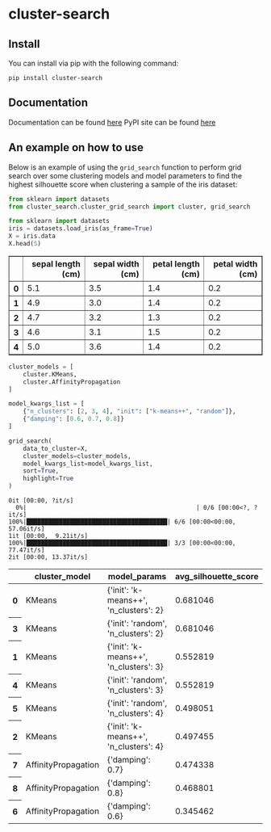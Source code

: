 cluster-search
================

## Install

You can install via pip with the following command:

`pip install cluster-search`

## Documentation

Documentation can be found [here](https://jack-0-0.github.io/cluster-search/)
PyPI site can be found [here](https://pypi.org/project/cluster-search/)

## An example on how to use

Below is an example of using
the `grid_search` function
to perform grid search over some clustering models and model parameters
to find the highest silhouette score when clustering a sample of the
iris dataset:

``` python
from sklearn import datasets
from cluster_search.cluster_grid_search import cluster, grid_search
```

``` python
from sklearn import datasets
iris = datasets.load_iris(as_frame=True)
X = iris.data
X.head(5)
```

<div>
<table border="1" class="dataframe">
  <thead>
    <tr style="text-align: right;">
      <th></th>
      <th>sepal length (cm)</th>
      <th>sepal width (cm)</th>
      <th>petal length (cm)</th>
      <th>petal width (cm)</th>
    </tr>
  </thead>
  <tbody>
    <tr>
      <th>0</th>
      <td>5.1</td>
      <td>3.5</td>
      <td>1.4</td>
      <td>0.2</td>
    </tr>
    <tr>
      <th>1</th>
      <td>4.9</td>
      <td>3.0</td>
      <td>1.4</td>
      <td>0.2</td>
    </tr>
    <tr>
      <th>2</th>
      <td>4.7</td>
      <td>3.2</td>
      <td>1.3</td>
      <td>0.2</td>
    </tr>
    <tr>
      <th>3</th>
      <td>4.6</td>
      <td>3.1</td>
      <td>1.5</td>
      <td>0.2</td>
    </tr>
    <tr>
      <th>4</th>
      <td>5.0</td>
      <td>3.6</td>
      <td>1.4</td>
      <td>0.2</td>
    </tr>
  </tbody>
</table>
</div>

``` python
cluster_models = [
    cluster.KMeans,
    cluster.AffinityPropagation
]

model_kwargs_list = [
    {"n_clusters": [2, 3, 4], "init": ["k-means++", "random"]},
    {"damping": [0.6, 0.7, 0.8]}
]
```

``` python
grid_search(
    data_to_cluster=X,
    cluster_models=cluster_models,
    model_kwargs_list=model_kwargs_list,
    sort=True,
    highlight=True
)
```

    0it [00:00, ?it/s]
      0%|                                               | 0/6 [00:00<?, ?it/s]
    100%|███████████████████████████████████████| 6/6 [00:00<00:00, 57.06it/s]
    1it [00:00,  9.21it/s]
    100%|███████████████████████████████████████| 3/3 [00:00<00:00, 77.47it/s]
    2it [00:00, 13.37it/s]

<table id="T_1d0b1">
  <thead>
    <tr>
      <th class="blank level0" >&nbsp;</th>
      <th id="T_1d0b1_level0_col0" class="col_heading level0 col0" >cluster_model</th>
      <th id="T_1d0b1_level0_col1" class="col_heading level0 col1" >model_params</th>
      <th id="T_1d0b1_level0_col2" class="col_heading level0 col2" >avg_silhouette_score</th>
    </tr>
  </thead>
  <tbody>
    <tr>
      <th id="T_1d0b1_level0_row0" class="row_heading level0 row0" >0</th>
      <td id="T_1d0b1_row0_col0" class="data row0 col0" >KMeans</td>
      <td id="T_1d0b1_row0_col1" class="data row0 col1" >{'init': 'k-means++', 'n_clusters': 2}</td>
      <td id="T_1d0b1_row0_col2" class="data row0 col2" >0.681046</td>
    </tr>
    <tr>
      <th id="T_1d0b1_level0_row1" class="row_heading level0 row1" >3</th>
      <td id="T_1d0b1_row1_col0" class="data row1 col0" >KMeans</td>
      <td id="T_1d0b1_row1_col1" class="data row1 col1" >{'init': 'random', 'n_clusters': 2}</td>
      <td id="T_1d0b1_row1_col2" class="data row1 col2" >0.681046</td>
    </tr>
    <tr>
      <th id="T_1d0b1_level0_row2" class="row_heading level0 row2" >1</th>
      <td id="T_1d0b1_row2_col0" class="data row2 col0" >KMeans</td>
      <td id="T_1d0b1_row2_col1" class="data row2 col1" >{'init': 'k-means++', 'n_clusters': 3}</td>
      <td id="T_1d0b1_row2_col2" class="data row2 col2" >0.552819</td>
    </tr>
    <tr>
      <th id="T_1d0b1_level0_row3" class="row_heading level0 row3" >4</th>
      <td id="T_1d0b1_row3_col0" class="data row3 col0" >KMeans</td>
      <td id="T_1d0b1_row3_col1" class="data row3 col1" >{'init': 'random', 'n_clusters': 3}</td>
      <td id="T_1d0b1_row3_col2" class="data row3 col2" >0.552819</td>
    </tr>
    <tr>
      <th id="T_1d0b1_level0_row4" class="row_heading level0 row4" >5</th>
      <td id="T_1d0b1_row4_col0" class="data row4 col0" >KMeans</td>
      <td id="T_1d0b1_row4_col1" class="data row4 col1" >{'init': 'random', 'n_clusters': 4}</td>
      <td id="T_1d0b1_row4_col2" class="data row4 col2" >0.498051</td>
    </tr>
    <tr>
      <th id="T_1d0b1_level0_row5" class="row_heading level0 row5" >2</th>
      <td id="T_1d0b1_row5_col0" class="data row5 col0" >KMeans</td>
      <td id="T_1d0b1_row5_col1" class="data row5 col1" >{'init': 'k-means++', 'n_clusters': 4}</td>
      <td id="T_1d0b1_row5_col2" class="data row5 col2" >0.497455</td>
    </tr>
    <tr>
      <th id="T_1d0b1_level0_row6" class="row_heading level0 row6" >7</th>
      <td id="T_1d0b1_row6_col0" class="data row6 col0" >AffinityPropagation</td>
      <td id="T_1d0b1_row6_col1" class="data row6 col1" >{'damping': 0.7}</td>
      <td id="T_1d0b1_row6_col2" class="data row6 col2" >0.474338</td>
    </tr>
    <tr>
      <th id="T_1d0b1_level0_row7" class="row_heading level0 row7" >8</th>
      <td id="T_1d0b1_row7_col0" class="data row7 col0" >AffinityPropagation</td>
      <td id="T_1d0b1_row7_col1" class="data row7 col1" >{'damping': 0.8}</td>
      <td id="T_1d0b1_row7_col2" class="data row7 col2" >0.468801</td>
    </tr>
    <tr>
      <th id="T_1d0b1_level0_row8" class="row_heading level0 row8" >6</th>
      <td id="T_1d0b1_row8_col0" class="data row8 col0" >AffinityPropagation</td>
      <td id="T_1d0b1_row8_col1" class="data row8 col1" >{'damping': 0.6}</td>
      <td id="T_1d0b1_row8_col2" class="data row8 col2" >0.345462</td>
    </tr>
  </tbody>
</table>
